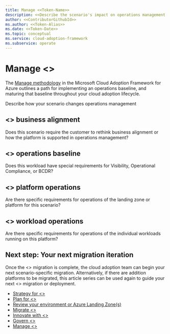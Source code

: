 ```yaml
---
title: Manage <<Token-Name>>
description: <<Describe the scenario's impact on operations management.>>
author: <<ContributorGithubId>>
ms.author: <<Token-Alias>>
ms.date: <<Token-Date>>
ms.topic: conceptual
ms.service: cloud-adoption-framework
ms.subservice: operate
---
```


# Manage <<Token-Name>>

The [Manage methodology](../../manage/index.md) in the Microsoft Cloud Adoption Framework for Azure outlines a path for implementing an operations baseline, and maturing that baseline throughout your cloud adoption lifecycle.

Describe how your scenario changes operations management

## <<Token-Name>> business alignment

Does this scenario require the customer to rethink business alignment or how the platform is supported in operations management?

## <<Token-Name>> operations baseline

Does this workload have special requirements for Visibility, Operational Compliance, or BCDR?

## <<Token-Name>> platform operations

Are there specific requirements for operations of the landing zone or platform for this scenario?

## <<Token-Name>> workload operations

Are there specific requirements for operations of the individual workloads running on this platform?

## Next step: Your next migration iteration

Once the <<Token-Name>> migration is complete, the cloud adoption team can begin your next scenario-specific migration. Alternatively, if there are addition platforms to be migrated, this article series can be used again to guide your next <<Token-Name>> migration or deployment.

- [Strategy for <<Token-Name>>](./strategy.md)
- [Plan for <<Token-Name>>](./plan.md)
- [Review your environment or Azure Landing Zone(s)](./ready.md)
- [Migrate <<Token-Name>>](./migrate.md)
- [Innovate with <<Token-Name>>](./innovate.md)
- [Govern <<Token-Name>>](./govern.md)
- [Manage <<Token-Name>>](./manage.md)